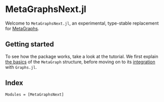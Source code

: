 # MetaGraphsNext.jl

Welcome to `MetaGraphsNext.jl`, an experimental, type-stable replacement for [MetaGraphs](https://github.com/JuliaGraphs/MetaGraphs.jl).

## Getting started

To see how the package works, take a look at the tutorial. We first explain [the basics](tutorial_basics.md) of the `MetaGraph` structure, before moving on to its [integration](tutorial_graphs.md) with `Graphs.jl`.

## Index

```@index
Modules = [MetaGraphsNext]
```
